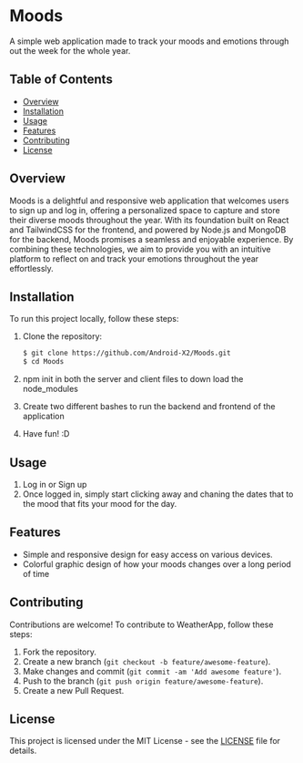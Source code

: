 # Moods

A simple web application made to track your moods and emotions through out the week for the whole year. 

## Table of Contents

- [Overview](#overview)
- [Installation](#installation)
- [Usage](#usage)
- [Features](#features)
- [Contributing](#contributing)
- [License](#license)

## Overview

Moods is a delightful and responsive web application that welcomes users to sign up and log in, offering a personalized space to capture and store their diverse moods throughout the year. With its foundation built on React and TailwindCSS for the frontend, and powered by Node.js and MongoDB for the backend, Moods promises a seamless and enjoyable experience. By combining these technologies, we aim to provide you with an intuitive platform to reflect on and track your emotions throughout the year effortlessly.

## Installation

To run this project locally, follow these steps:

1. Clone the repository:
    ```bash
    $ git clone https://github.com/Android-X2/Moods.git
    $ cd Moods
    ```
2. npm init in both the server and client files to down load the node_modules

3. Create two different bashes to run the backend and frontend of the application

4. Have fun! :D

## Usage

1. Log in or Sign up
2. Once logged in, simply start clicking away and chaning the dates that to the mood that fits your mood for the day. 

## Features

- Simple and responsive design for easy access on various devices.
- Colorful graphic design of how your moods changes over a long period of time

## Contributing

Contributions are welcome! To contribute to WeatherApp, follow these steps:

1. Fork the repository.
2. Create a new branch (`git checkout -b feature/awesome-feature`).
3. Make changes and commit (`git commit -am 'Add awesome feature'`).
4. Push to the branch (`git push origin feature/awesome-feature`).
5. Create a new Pull Request.

## License

This project is licensed under the MIT License - see the [LICENSE](LICENSE) file for details.
